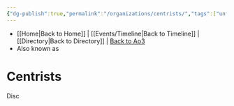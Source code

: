 ```yaml
---
{"dg-publish":true,"permalink":"/organizations/centrists/","tags":["unfinished","faction"],"noteIcon":"saber1"}
---
```


- [[Home\|Back to Home]] | [[Events/Timeline\|Back to Timeline]] | [[Directory\|Back to Directory]] | [Back to Ao3](https://archiveofourown.org/works/19334440/chapters/45992584)
- Also known as

# Centrists
Disc